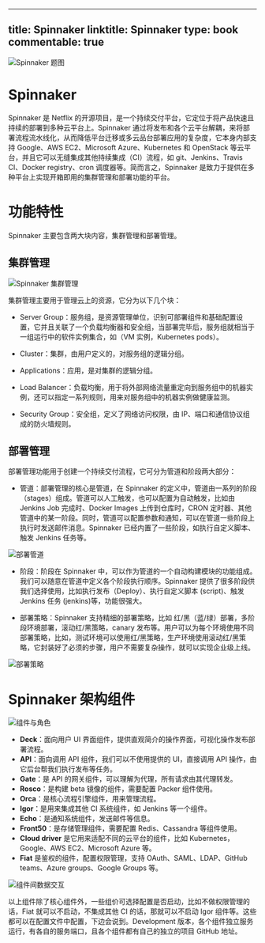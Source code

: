 
---
title: Spinnaker
linktitle: Spinnaker
type: book
commentable: true
---

![Spinnaker 题图](https://s2.ax1x.com/2019/10/30/K4GzrD.md.png)

# Spinnaker

Spinnaker 是 Netflix 的开源项目，是一个持续交付平台，它定位于将产品快速且持续的部署到多种云平台上。Spinnaker 通过将发布和各个云平台解耦，来将部署流程流水线化，从而降低平台迁移或多云品台部署应用的复杂度，它本身内部支持 Google、AWS EC2、Microsoft Azure、Kubernetes 和 OpenStack 等云平台，并且它可以无缝集成其他持续集成（CI）流程，如 git、Jenkins、Travis CI、Docker registry、cron 调度器等。简而言之，Spinnaker 是致力于提供在多种平台上实现开箱即用的集群管理和部署功能的平台。

# 功能特性

Spinnaker 主要包含两大块内容，集群管理和部署管理。

## 集群管理

![Spinnaker 集群管理](https://i.postimg.cc/jdCPHsh9/image.png)

集群管理主要用于管理云上的资源，它分为以下几个块：

- Server Group：服务组，是资源管理单位，识别可部署组件和基础配置设置，它并且关联了一个负载均衡器和安全组，当部署完毕后，服务组就相当于一组运行中的软件实例集合，如（VM 实例，Kubernetes pods）。

- Cluster：集群，由用户定义的，对服务组的逻辑分组。

- Applications：应用，是对集群的逻辑分组。

- Load Balancer：负载均衡，用于将外部网络流量重定向到服务组中的机器实例，还可以指定一系列规则，用来对服务组中的机器实例做健康监测。

- Security Group：安全组，定义了网络访问权限，由 IP、端口和通信协议组成的防火墙规则。

## 部署管理

部署管理功能用于创建一个持续交付流程，它可分为管道和阶段两大部分：

- 管道：部署管理的核心是管道，在 Spinnaker 的定义中，管道由一系列的阶段（stages）组成。管道可以人工触发，也可以配置为自动触发，比如由 Jenkins Job 完成时、Docker Images 上传到仓库时，CRON 定时器、其他管道中的某一阶段。同时，管道可以配置参数和通知，可以在管道一些阶段上执行时发送邮件消息。Spinnaker 已经内置了一些阶段，如执行自定义脚本、触发 Jenkins 任务等。

![部署管道](https://i.postimg.cc/hG8dDhSJ/image.png)

- 阶段：阶段在 Spinnaker 中，可以作为管道的一个自动构建模块的功能组成。我们可以随意在管道中定义各个阶段执行顺序。Spinnaker 提供了很多阶段供我们选择使用，比如执行发布（Deploy）、执行自定义脚本 (script)、触发 Jenkins 任务 (jenkins)等，功能很强大。

- 部署策略：Spinnaker 支持精细的部署策略，比如 红/黑（蓝/绿）部署，多阶段环境部署，滚动红/黑策略，canary 发布等。用户可以为每个环境使用不同部署策略，比如，测试环境可以使用红/黑策略，生产环境使用滚动红/黑策略，它封装好了必须的步骤，用户不需要复杂操作，就可以实现企业级上线。

![部署策略](https://i.postimg.cc/P5YLyNv6/image.png)

# Spinnaker 架构组件

![组件与角色](https://i.postimg.cc/zGYT67cN/image.png)

- **Deck**：面向用户 UI 界面组件，提供直观简介的操作界面，可视化操作发布部署流程。
- **API**：面向调用 API 组件，我们可以不使用提供的 UI，直接调用 API 操作，由它后台帮我们执行发布等任务。
- **Gate**：是 API 的网关组件，可以理解为代理，所有请求由其代理转发。
- **Rosco**：是构建 beta 镜像的组件，需要配置 Packer 组件使用。
- **Orca**：是核心流程引擎组件，用来管理流程。
- **Igor**：是用来集成其他 CI 系统组件，如 Jenkins 等一个组件。
- **Echo**：是通知系统组件，发送邮件等信息。
- **Front50**：是存储管理组件，需要配置 Redis、Cassandra 等组件使用。
- **Cloud driver** 是它用来适配不同的云平台的组件，比如 Kubernetes，Google、AWS EC2、Microsoft Azure 等。
- **Fiat** 是鉴权的组件，配置权限管理，支持 OAuth、SAML、LDAP、GitHub teams、Azure groups、Google Groups 等。

![组件间数据交互](https://i.postimg.cc/mZ1Fkd2f/image.png)

以上组件除了核心组件外，一些组价可选择配置是否启动，比如不做权限管理的话，Fiat 就可以不启动，不集成其他 CI 的话，那就可以不启动 Igor 组件等。这些都可以在配置文件中配置，下边会说到。Development 版本，各个组件独立服务运行，有各自的服务端口，且各个组件都有自己的独立的项目 GitHub 地址。

    